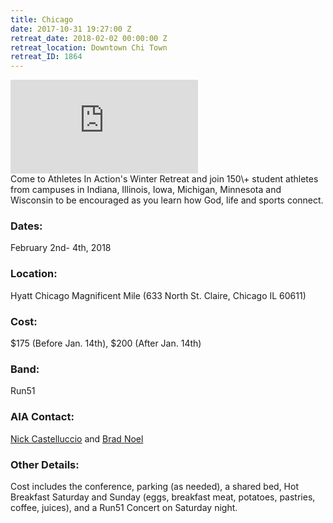 ```yaml
---
title: Chicago
date: 2017-10-31 19:27:00 Z
retreat_date: 2018-02-02 00:00:00 Z
retreat_location: Downtown Chi Town
retreat_ID: 1864
---
```

<div class="c-video">
<iframe src="https://player.vimeo.com/video/203519067" frameborder="0" webkitallowfullscreen mozallowfullscreen allowfullscreen></iframe>
</div>
Come to Athletes In Action's Winter Retreat and join 150\+ student athletes from campuses in Indiana, Illinois, Iowa, Michigan, Minnesota and Wisconsin to be encouraged as you learn how God, life and sports connect.

### Dates: 
February 2nd- 4th, 2018

### Location:
Hyatt Chicago Magnificent Mile (633 North St. Claire, Chicago IL 60611)

### Cost:
$175 (Before Jan. 14th), $200 (After Jan. 14th)

### Band:
Run51

### AIA Contact:
[Nick Castelluccio](mailto:nick.castelluccio@athletesinaction.org) and [Brad Noel](mailto:brad.noel@athletesinaction.org)

### Other Details:
Cost includes the conference, parking (as needed), a shared bed, Hot Breakfast Saturday and Sunday (eggs, breakfast meat, potatoes, pastries, coffee, juices), and a Run51 Concert on Saturday night.